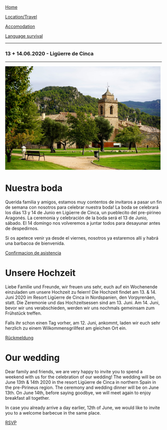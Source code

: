[Home](./index)

[Location/Travel](./location)

[Accomodation](./accomodation)

[Language survival](./language)

___
### 13 + 14.06.2020 - Ligüerre de Cinca
___

<img src="boda.jpg" width="500"/>

# Nuestra boda
Querida familia y amigos, estamos muy contentos de invitaros a pasar un fin de semana con nosotros para celebrar nuestra boda! La boda se celebrará los días 13 y 14 de Junio en Ligüerre de Cinca, un pueblecito del pre-pirineo Aragonés. La ceremonia y celebración de la boda será el 13 de Junio, sábado. El 14 domingo nos volveremos a juntar todos para desayunar antes de despedirnos.

Si os apetece venir ya desde el viernes, nosotros ya estaremos allí y  habrá una barbacoa de bienvenida.

[Confirmacion de asistencia](https://docs.google.com/forms/d/e/1FAIpQLSfgAhq_6uATodRlph1d7mR7e7-nqHsqqwOqL28cQZTVQzsbxQ/viewform?usp=sf_link)


# Unsere Hochzeit
Liebe Familie und Freunde, wir freuen uns sehr, euch auf ein Wochenende einzuladen um unsere Hochzeit zu feiern! Die Hochzeit findet am 13. & 14. Juni 2020 im Resort Ligüerre de Cinca in Nordspanien, den Vorpyrenäen, statt. Die Zeremonie und das Hochzeitsessen sind am 13. Juni. Am 14. Juni, bevor wir uns verabschieden, werden wir uns nochmals gemeinsam zum Frühstück treffen.

Falls ihr schon einen Tag vorher, am 12. Juni, ankommt, laden wir euch sehr herzlich zu einem Wilkommensgrillfest am gleichen Ort ein.


[Rückmeldung](https://docs.google.com/forms/d/e/1FAIpQLSfgAhq_6uATodRlph1d7mR7e7-nqHsqqwOqL28cQZTVQzsbxQ/viewform?usp=sf_link)

# Our wedding
Dear family and friends, we are very happy to invite you to spend a weekend with us for the celebration of our wedding! The wedding will be on June 13th & 14th 2020 in the resort Ligüerre de Cinca in northern Spain in the pre-Pirineus region. The ceremony and wedding dinner will be on June 13th. On June 14th, before saying goodbye, we will meet again to enjoy breakfast all together.

In case you already arrive a day earlier, 12th of June, we would like to invite you to a welcome barbecue in the same place.

[RSVP](https://docs.google.com/forms/d/e/1FAIpQLSfgAhq_6uATodRlph1d7mR7e7-nqHsqqwOqL28cQZTVQzsbxQ/viewform?usp=sf_link)
